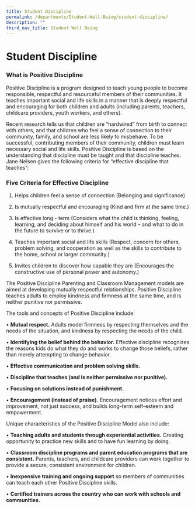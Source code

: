 ```yaml
---
title: Student Discipline
permalink: /departments/Student-Well-Being/student-discipline/
description: ""
third_nav_title: Student Well Being
---
```

# Student Discipline

### What is Positive Discipline

Positive Discipline is a program designed to teach young people to become responsible, respectful and resourceful members of their communities. It teaches important social and life skills in a manner that is deeply respectful and encouraging for both children and adults (including parents, teachers, childcare providers, youth workers, and others). 

Recent research tells us that children are “hardwired” from birth to connect with others, and that children who feel a sense of connection to their community, family, and school are less likely to misbehave. To be successful, contributing members of their community, children must learn necessary social and life skills. Positive Discipline is based on the understanding that discipline must be taught and that discipline teaches. Jane Nelsen gives the following criteria for “effective discipline that teaches”:

### Five Criteria for Effective Discipline

1) Helps children feel a sense of connection (Belonging and significance)

2) Is mutually respectful and encouraging (Kind and firm at the same time.)

3) Is effective long - term (Considers what the child is thinking, feeling, learning, and deciding about himself and his world – and what to do in the future to survive or to thrive.)

4) Teaches important social and life skills (Respect, concern for others, problem solving, and cooperation as well as the skills to contribute to the home, school or larger community.)

5) Invites children to discover how capable they are (Encourages the constructive use of personal power and autonomy.) 


The Positive Discipline Parenting and Classroom Management models are aimed at developing mutually respectful relationships. Positive Discipline teaches adults to employ kindness and firmness at the same time, and is neither punitive nor permissive.

The tools and concepts of Positive Discipline include:

• **Mutual respect.** Adults model firmness by respecting themselves and the needs of the situation, and kindness by respecting the needs of the child.

• **Identifying the belief behind the behavior.** Effective discipline recognizes the reasons kids do what they do and works to change those beliefs, rather than merely attempting to change behavior.

• **Effective communication and problem solving skills.**

• **Discipline that teaches (and is neither permissive nor punitive).**

• **Focusing on solutions instead of punishment.**

• **Encouragement (instead of praise).** Encouragement notices effort and improvement, not just success, and builds long-term self-esteem and empowerment.

  

Unique characteristics of the Positive Discipline Model also include:

• **Teaching adults and students through experiential activities.** Creating opportunity to practice new skills and to have fun learning by doing.

• **Classroom discipline programs and parent education programs that are consistent.** Parents, teachers, and childcare providers can work together to provide a secure, consistent environment for children.

• **Inexpensive training and ongoing support** so members of communities can teach each other Positive Discipline skills.

• **Certified trainers across the country who can work with schools and communities.**